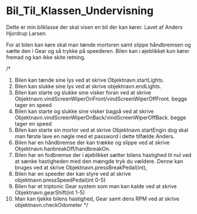 # Bil_Til_Klassen_Undervisning
Dette er min bilklasse der skal visen en bil der kan kører.
Lavet af Anders Hjordrup Larsen. 



For at bilen kan køre skal man tænde mortoren samt slippe håndbremsen og sætte den i Gear og så trykke på speederen. 
Bilen kan i øjeblikket kun kører fremad og kan ikke skite retning. 



/*
1. Bilen kan tænde sine lys ved at skrive Objektnavn.startLights.  
2. Bilen kan slukke sine lys ved at skrive objektnavn.endLights.
3. Bilen kan starte og slukke sine visker foran ved at skrive Objektnavn.vindScreenWiperOnFront/vindScreenWiperOffFront. begge tager en speed 
4. Bilen kan starte og slukke sine visker bagpå ved at skrive Objektnavn.vindScreenWiperOnBack/vindScreenWiperOffBack. begge tager en speed 
5. Bilen kan starte sin mortor ved at skrive Objektnavn.startEngin dog skal man første lave en nøgle med et password i dette tilfælde Anders. 
6. Bilen har en håndbremse der kan trække og slippe ved at skrive Objektnavn.hanbreakOff/handbreakOn. 
7. Bilen har en fodbremse der i øjeblikket sætter bilens hastighed til nul ved at sænke hastigheden med den mængde tryk du vældere. Denne kan bruges ved at skrive Objektnavn.pressBreakPedal(int), 
8. Bilen har en speeder der kan styre ved at skrive objektnavn.pressSpeedPedal(int 0-5) 
9. Bilen har et triptonic Gear system som man kan kalde ved at skrive Objektnavn.gearShift(int 1-5) 
10. Man kan tjekke bilens hastighed, Gear samt dens RPM ved at skrive objektnavn.checkOdometer
*/

